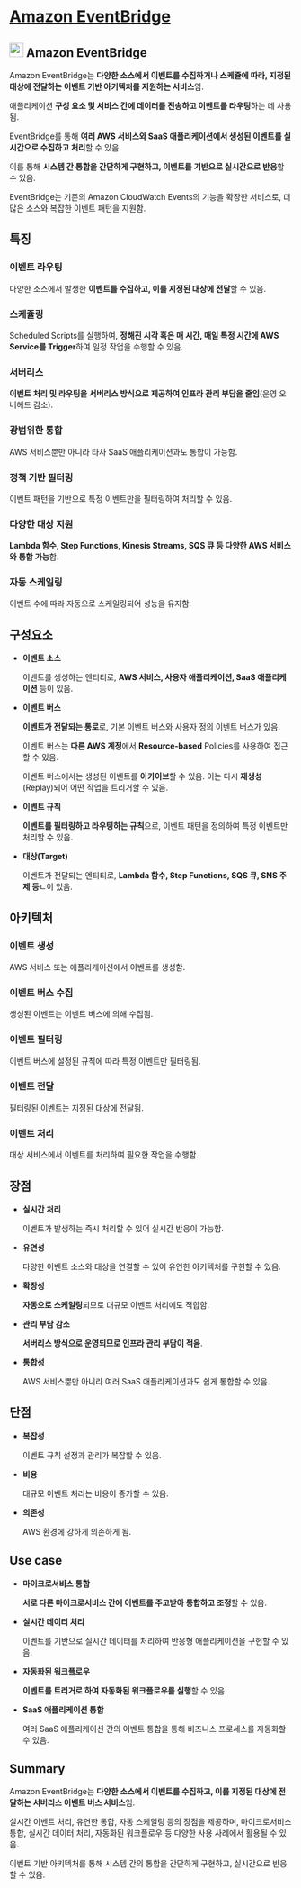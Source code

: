 # [Amazon EventBridge](https://aws.amazon.com/ko/eventbridge/)

## <img src = "https://github.com/user-attachments/assets/0ad43090-acef-4274-ac98-09fe41d0c9b9" width = "25" height = "25"> Amazon EventBridge

Amazon EventBridge는 **다양한 소스에서 이벤트를 수집하거나 스케쥴에 따라, 지정된 대상에 전달하는 이벤트 기반 아키텍처를 지원하는 서비스**임.

애플리케이션 **구성 요소 및 서비스 간에 데이터를 전송하고 이벤트를 라우팅**하는 데 사용됨. 

EventBridge를 통해 **여러 AWS 서비스와 SaaS 애플리케이션에서 생성된 이벤트를 실시간으로 수집하고 처리**할 수 있음.

이를 통해 **시스템 간 통합을 간단하게 구현하고, 이벤트를 기반으로 실시간으로 반응**할 수 있음. 

EventBridge는 기존의 Amazon CloudWatch Events의 기능을 확장한 서비스로, 더 많은 소스와 복잡한 이벤트 패턴을 지원함.

## 특징

### 이벤트 라우팅

다양한 소스에서 발생한 **이벤트를 수집하고, 이를 지정된 대상에 전달**할 수 있음.

### 스케쥴링

Scheduled Scripts를 실행하여, **정해진 시각 혹은 매 시간, 매일 특정 시간에 AWS Service를 Trigger**하여 일정 작업을 수행할 수 있음.

### 서버리스

**이벤트 처리 및 라우팅을 서버리스 방식으로 제공하여 인프라 관리 부담을 줄임**(운영 오버헤드 감소).

### 광범위한 통합

AWS 서비스뿐만 아니라 타사 SaaS 애플리케이션과도 통합이 가능함.

### 정책 기반 필터링

이벤트 패턴을 기반으로 특정 이벤트만을 필터링하여 처리할 수 있음.

### 다양한 대상 지원

**Lambda 함수, Step Functions, Kinesis Streams, SQS 큐 등 다양한 AWS 서비스와 통합 가능**함.

### 자동 스케일링

이벤트 수에 따라 자동으로 스케일링되어 성능을 유지함.

## 구성요소

* **이벤트 소스**

    이벤트를 생성하는 엔티티로, **AWS 서비스, 사용자 애플리케이션, SaaS 애플리케이션** 등이 있음.

* **이벤트 버스**

    **이벤트가 전달되는 통로**로, 기본 이벤트 버스와 사용자 정의 이벤트 버스가 있음.

    이벤트 버스는 **다른 AWS 계정**에서 **Resource-based** Policies를 사용하여 접근할 수 있음.

    이벤트 버스에서는 생성된 이벤트를 **아카이브**할 수 있음. 이는 다시 **재생성**(Replay)되어 어떤 작업을 트리거할 수 있음.

* **이벤트 규칙**

    **이벤트를 필터링하고 라우팅하는 규칙**으로, 이벤트 패턴을 정의하여 특정 이벤트만 처리할 수 있음.

* **대상(Target)**

    이벤트가 전달되는 엔티티로, **Lambda 함수, Step Functions, SQS 큐, SNS 주제 등**ㄴ이 있음.

## 아키텍처

### 이벤트 생성

AWS 서비스 또는 애플리케이션에서 이벤트를 생성함.

### 이벤트 버스 수집

생성된 이벤트는 이벤트 버스에 의해 수집됨.

### 이벤트 필터링

이벤트 버스에 설정된 규칙에 따라 특정 이벤트만 필터링됨.

### 이벤트 전달

필터링된 이벤트는 지정된 대상에 전달됨.

### 이벤트 처리

대상 서비스에서 이벤트를 처리하여 필요한 작업을 수행함.

## 장점

* **실시간 처리**

    이벤트가 발생하는 즉시 처리할 수 있어 실시간 반응이 가능함.

* **유연성**

    다양한 이벤트 소스와 대상을 연결할 수 있어 유연한 아키텍처를 구현할 수 있음.

* **확장성**

    **자동으로 스케일링**되므로 대규모 이벤트 처리에도 적합함.

* **관리 부담 감소**

    **서버리스 방식으로 운영되므로 인프라 관리 부담이 적음**.

* **통합성**

    AWS 서비스뿐만 아니라 여러 SaaS 애플리케이션과도 쉽게 통합할 수 있음.

## 단점

* **복잡성**

    이벤트 규칙 설정과 관리가 복잡할 수 있음.

* **비용**

    대규모 이벤트 처리는 비용이 증가할 수 있음.

* **의존성**

    AWS 환경에 강하게 의존하게 됨.


## Use case

* **마이크로서비스 통합**

    **서로 다른 마이크로서비스 간에 이벤트를 주고받아 통합하고 조정**할 수 있음.

* **실시간 데이터 처리**

    이벤트를 기반으로 실시간 데이터를 처리하여 반응형 애플리케이션을 구현할 수 있음.

* **자동화된 워크플로우**

    **이벤트를 트리거로 하여 자동화된 워크플로우를 실행**할 수 있음.

* **SaaS 애플리케이션 통합**

    여러 SaaS 애플리케이션 간의 이벤트 통합을 통해 비즈니스 프로세스를 자동화할 수 있음.

## Summary

Amazon EventBridge는 **다양한 소스에서 이벤트를 수집하고, 이를 지정된 대상에 전달하는 서버리스 이벤트 버스 서비스**임. 

실시간 이벤트 처리, 유연한 통합, 자동 스케일링 등의 장점을 제공하며, 마이크로서비스 통합, 실시간 데이터 처리, 자동화된 워크플로우 등 다양한 사용 사례에서 활용될 수 있음. 

이벤트 기반 아키텍처를 통해 시스템 간의 통합을 간단하게 구현하고, 실시간으로 반응할 수 있음.